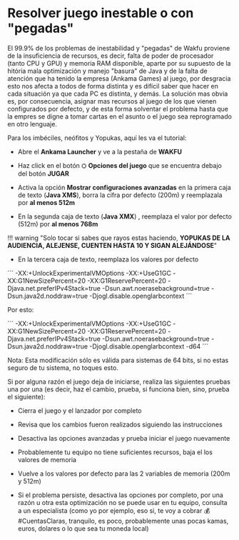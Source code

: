 # Resolver juego inestable o con "pegadas"

El 99.9% de los problemas de inestabilidad y "pegadas" de Wakfu proviene de la insuficiencia de recursos,
es decir, falta de poder de procesador (tanto CPU y GPU) y memoria RAM disponible, aparte por su supuesto de la hitória mala optimización y manejo "basura" de Java y de la falta de atención que ha tenido la empresa
(Ankama Games) al juego, por desgracia esto nos afecta a todos de forma distinta y es difícil saber que hacer en cada situación ya que cada PC es distinta, y demás. La solución mas obvia es, por consecuencia, asignar mas recursos al juego de los que vienen configurados por defecto, y de esta forma solventar el problema hasta que la empres se digne a tomar cartas en el asunto o el juego sea reprogramado en otro lenguaje.

Para los imbéciles, neófitos y Yopukas, aquí les va el tutorial:

* Abre el **Ankama Launcher** y ve a la pestaña de **WAKFU**

* Haz click en el botón ⛭ **Opciones del juego** que se encuentra debajo del botón **JUGAR**

* Activa la opción **Mostrar configuraciones avanzadas** en la primera caja de texto (**Java XMS**), borra la cifra por defecto (200m) y reemplazala por **al menos 512m**

* En la segunda caja de texto (**Java XMX**) , reemplaza el valor por defecto (512m) por **al menos 768m**

!!! warning "Solo tocar si sabes que rayos estas haciendo, **YOPUKAS DE LA AUDIENCIA, ALEJENSE, CUENTEN HASTA 10 Y SIGAN ALEJÁNDOSE**"

* En la tercera caja de texto, reemplaza los valores por defecto

´´´
-XX:+UnlockExperimentalVMOptions -XX:+UseG1GC -XX:G1NewSizePercent=20 -XX:G1ReservePercent=20 -Djava.net.preferIPv4Stack=true -Dsun.awt.noerasebackground=true -Dsun.java2d.noddraw=true -Djogl.disable.openglarbcontext
´´´

 Por esto:

´´´
-XX:+UnlockExperimentalVMOptions -XX:+UseG1GC -XX:G1NewSizePercent=20 -XX:G1ReservePercent=20 -Djava.net.preferIPv4Stack=true -Dsun.awt.noerasebackground=true -Dsun.java2d.noddraw=true -Djogl.disable.openglarbcontext -d64
´´´

 Nota: Esta modificación sólo es válida para sistemas de 64 bits, si no estas seguro de tu sistema, no toques esto.

Si por alguna razón el juego deja de iniciarse, realiza las siguientes pruebas una por una (es decir, haz el cambio, prueba, si funciona bien, sino, prueba el siguiente):

* Cierra el juego y el lanzador por completo

* Revisa que los cambios fueron realizados siguiendo las instrucciones

* Desactiva las opciones avanzadas y prueba iniciar el juego nuevamente

* Probablemente tu equipo no tiene suficientes recursos, baja el los valores de memoria

* Vuelve a los valores por defecto para las 2 variables de memoria (200m y 512m)

* Si el problema persiste, desactiva las opciones por completo, por una razón u otra esta optimización no se puede usar en tu equipo, consulta a un especialista (como yo por ejemplo, eso si, te voy a cobrar :moneybag: #CuentasClaras, tranquilo, es poco, probablemente unas pocas kamas, euros, dolares o lo que sea tu moneda local)
